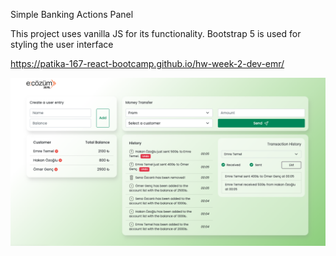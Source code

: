 Simple Banking Actions Panel

This project uses vanilla JS for its functionality. Bootstrap 5 is used for styling the user interface

https://patika-167-react-bootcamp.github.io/hw-week-2-dev-emr/

![WEEK2_HOMEWORK](https://raw.githubusercontent.com/patika-167-react-bootcamp/hw-week-2-dev-emr/main/emre_temel_hw2_revised.png)